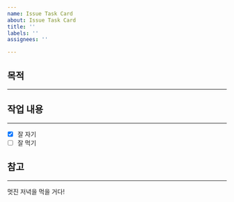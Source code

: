 ```yaml
---
name: Issue Task Card
about: Issue Task Card
title: ''
labels: ''
assignees: ''

---
```


## 목적
------

## 작업 내용
---------
- [x] 잘 자기
- [ ] 잘 먹기

## 참고
---------
멋진 저녁을 먹을 거다!
